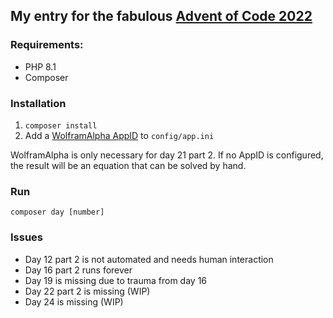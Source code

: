 ## My entry for the fabulous [Advent of Code 2022](https://adventofcode.com/2022/about) 

### Requirements: 
- PHP 8.1
- Composer

### Installation 
1. `composer install`
2. Add a [WolframAlpha AppID](https://developer.wolframalpha.com/portal/myapps/) to `config/app.ini` 

WolframAlpha is only necessary for day 21 part 2. If no AppID is configured, the result will be an equation that can be solved by hand.

### Run 
`composer day [number]`

### Issues
- Day 12 part 2 is not automated and needs human interaction
- Day 16 part 2 runs forever
- Day 19 is missing due to trauma from day 16
- Day 22 part 2 is missing (WIP)
- Day 24 is missing (WIP)